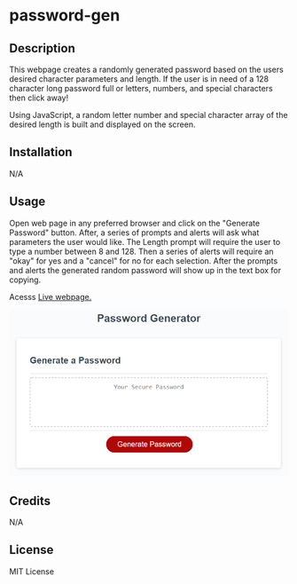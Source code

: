 # password-gen

## Description

This webpage creates a randomly generated password based on the users desired character parameters and length.
If the user is in need of a 128 character long password full or letters, numbers, and special characters then click away!

Using JavaScript, a random letter number and special character array of the desired length is built and displayed on the screen.

## Installation

N/A

## Usage

Open web page in any preferred browser and click on the "Generate Password" button. After, a series of prompts and alerts will ask what parameters the user would like. The Length prompt will require the user to type a number between 8 and 128. Then a series of alerts will require an "okay" for yes and a "cancel" for no for each selection. After the prompts and alerts the generated random password will show up in the text box for copying.

Acesss <a href="https://jesseemerson7.github.io/password-gen/">Live webpage.</a>

<img src="./assets/Images/03-javascript-homework-demo.png" alt="Password generator web page" title="Password-Gen website">

## Credits

N/A

## License

MIT License
